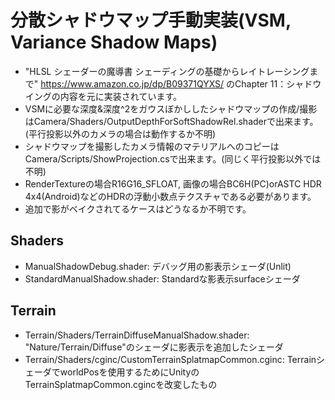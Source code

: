 # 分散シャドウマップ手動実装(VSM, Variance Shadow Maps)
* "HLSL シェーダーの魔導書 シェーディングの基礎からレイトレーシングまで" https://www.amazon.co.jp/dp/B09371QYXS/ のChapter 11：シャドウイングの内容を元に実装されています。
* VSMに必要な深度&深度^2をガウスぼかししたシャドウマップの作成/撮影はCamera/Shaders/OutputDepthForSoftShadowRel.shaderで出来ます。(平行投影以外のカメラの場合は動作するか不明)
* シャドウマップを撮影したカメラ情報のマテリアルへのコピーはCamera/Scripts/ShowProjection.csで出来ます。(同じく平行投影以外では不明)
* RenderTextureの場合R16G16_SFLOAT, 画像の場合BC6H(PC)orASTC HDR 4x4(Android)などのHDRの浮動小数点テクスチャである必要があります。
* 追加で影がベイクされてるケースはどうなるか不明です。

## Shaders
* ManualShadowDebug.shader: デバッグ用の影表示シェーダ(Unlit)
* StandardManualShadow.shader: Standardな影表示surfaceシェーダ

## Terrain
* Terrain/Shaders/TerrainDiffuseManualShadow.shader: "Nature/Terrain/Diffuse"のシェーダに影表示を追加したシェーダ
* Terrain/Shaders/cginc/CustomTerrainSplatmapCommon.cginc: TerrainシェーダでworldPosを使用するためにUnityのTerrainSplatmapCommon.cgincを改変したもの
